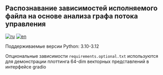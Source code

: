 
## Распознавание зависимостей исполняемого файла на основе анализа графа потока управления
[![ru](https://img.shields.io/badge/lang-ru-blue.svg)](https://github.com/lixxteq/gembin/blob/master/README.md)
[![en](https://img.shields.io/badge/lang-en-red.svg)](https://github.com/lixxteq/gembin/blob/master/README_EN.md)

Поддерживаемые версии Python: 3.10-3.12

Опциональные зависимости `requirements.optional.txt` используются для демонстрации плоттинга 64-dim векторных представлений в интерфейсе gradio